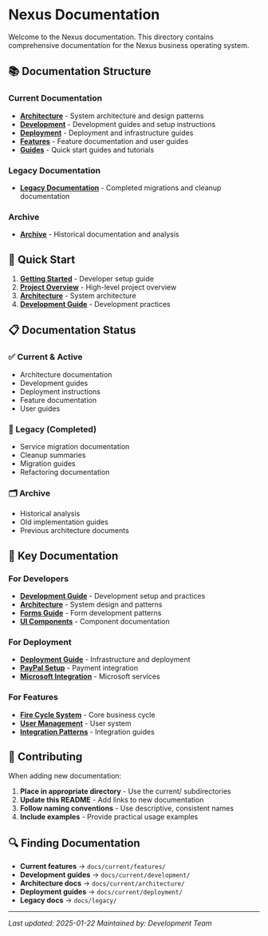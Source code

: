 # Nexus Documentation

Welcome to the Nexus documentation. This directory contains comprehensive documentation for the Nexus business operating system.

## 📚 Documentation Structure

### Current Documentation
- **[Architecture](./current/architecture/)** - System architecture and design patterns
- **[Development](./current/development/)** - Development guides and setup instructions
- **[Deployment](./current/deployment/)** - Deployment and infrastructure guides
- **[Features](./current/features/)** - Feature documentation and user guides
- **[Guides](./current/guides/)** - Quick start guides and tutorials

### Legacy Documentation
- **[Legacy Documentation](./legacy/)** - Completed migrations and cleanup documentation

### Archive
- **[Archive](./archive/)** - Historical documentation and analysis

## 🚀 Quick Start

1. **[Getting Started](./current/guides/GETTING_STARTED_DEV.md)** - Developer setup guide
2. **[Project Overview](./current/PROJECT_OVERVIEW.md)** - High-level project overview
3. **[Architecture](./current/architecture/UNIFIED_ARCHITECTURE.md)** - System architecture
4. **[Development Guide](./current/development/DEVELOPMENT.md)** - Development practices

## 📋 Documentation Status

### ✅ Current & Active
- Architecture documentation
- Development guides
- Deployment instructions
- Feature documentation
- User guides

### 🔄 Legacy (Completed)
- Service migration documentation
- Cleanup summaries
- Migration guides
- Refactoring documentation

### 🗂️ Archive
- Historical analysis
- Old implementation guides
- Previous architecture documents

## 🎯 Key Documentation

### For Developers
- **[Development Guide](./current/development/DEVELOPMENT.md)** - Development setup and practices
- **[Architecture](./current/architecture/UNIFIED_ARCHITECTURE.md)** - System design and patterns
- **[Forms Guide](./current/development/FORMS_GUIDE.md)** - Form development patterns
- **[UI Components](./current/development/UI_COMPONENTS.md)** - Component documentation

### For Deployment
- **[Deployment Guide](./current/deployment/)** - Infrastructure and deployment
- **[PayPal Setup](./current/deployment/PAYPAL_LIVE_SETUP.md)** - Payment integration
- **[Microsoft Integration](./current/features/MICROSOFT_365_INTEGRATION.md)** - Microsoft services

### For Features
- **[Fire Cycle System](./current/features/FIRE_CYCLE_SYSTEM.md)** - Core business cycle
- **[User Management](./current/architecture/WORLD_CLASS_USER_MANAGEMENT.md)** - User system
- **[Integration Patterns](./current/development/INTEGRATION_AUTHENTICATION_PATTERNS.md)** - Integration guides

## 📝 Contributing

When adding new documentation:

1. **Place in appropriate directory** - Use the current/ subdirectories
2. **Update this README** - Add links to new documentation
3. **Follow naming conventions** - Use descriptive, consistent names
4. **Include examples** - Provide practical usage examples

## 🔍 Finding Documentation

- **Current features** → `docs/current/features/`
- **Development guides** → `docs/current/development/`
- **Architecture docs** → `docs/current/architecture/`
- **Deployment guides** → `docs/current/deployment/`
- **Legacy docs** → `docs/legacy/`

---

*Last updated: 2025-01-22*
*Maintained by: Development Team* 